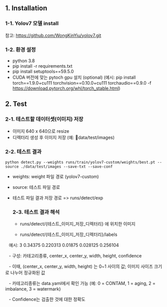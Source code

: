 ## 1. Installation
### 1-1. Yolov7 모델 install
참고: <https://github.com/WongKinYiu/yolov7.git>

### 1-2. 환경 설정
- python 3.8
- pip install -r requirements.txt
- pip install setuptools==59.5.0
- CUDA 버전에 맞는 pytoch gpu 설치 (optional)
  (예시: pip install torch==1.9.0+cu111 torchvision==0.10.0+cu111 torchaudio==0.9.0 -f https://download.pytorch.org/whl/torch_stable.html)

## 2. Test
### 2-1. 테스트할 데이터셋(이미지) 저장
- 이미지 640 x 640으로 resize
- 디렉터리 생성 후 이미지 저장 (예: data/test/images)

### 2-2. 테스트 결과
```
python detect.py --weights runs/train/yolov7-custom/weights/best.pt -- source ./data/test/images --save-txt --save-conf
```
- weights: weight 파일 경로 (yolov7-custom)
- source: 테스트 파일 경로
- 테스트 파일 결과 저장 경로 => runs/detect/exp

  ### 2-3. 테스트 결과 해석
  - runs/detect/{테스트_이미지_저장_디렉터리} 에 위치한 이미지
 
  - runs/detect/{테스트_이미지_저장_디렉터리}/labels
    
&nbsp;&nbsp; 예시: 3 0.34375 0.220313 0.01875 0.028125 0.256104

&nbsp;&nbsp; - 구성: 카테고리종류, center_x, center_y, width, height, confidence

&nbsp;&nbsp; - 이때, (center_x, center_y, width, height) 는 0~1 사이의 값; 이미지 사이즈 크기로 나누어 정규화된 값

&nbsp;&nbsp; - 카테고리종류는 data.yaml에서 확인 가능 (예: 0 = CONTAM, 1 = aging, 2 = imbalance, 3 = watermark)

&nbsp;&nbsp; - Confidence는 검출한 것에 대한 정확도
